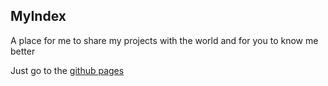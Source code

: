 ## MyIndex

A place for me to share my projects with the world and for you to know me better

Just go to the [github pages](wesleygas.github.io)
